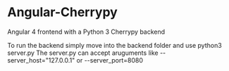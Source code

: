 # Angular-Cherrypy
Angular 4 frontend with a Python 3 Cherrypy backend

To run the backend simply move into the backend folder and use python3 server.py
The server.py can accept aruguments like 
--server_host="127.0.0.1" or 
--server_port=8080
